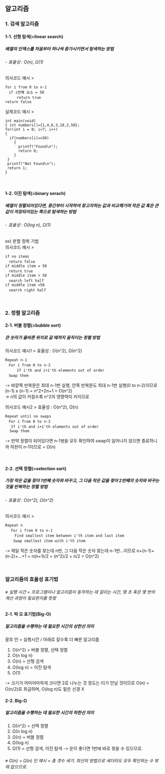 ## 알고리즘   

### 1. 검색 알고리즘   
#### 1-1. 선형 탐색(=linear search)      
##### 배열의 인덱스를 처음부터 하나씩 증가시키면서 탐색하는 방법     
###### - 효율성 : O(n), Ω(1)
의사코드 예시 >   
``` 
for i from 0 to n-1    
　if i번째 요소 = 50   
  　　return true   
return false      
``` 

실제코드 예시 >   
```
int main(void)   
{ int numbers[]={1,4,6,3,18,2,50};   
for(int i = 0; i<7; i++)
{
  if(numbers[i]==50)   
    {
      printf("Found\n");
      return 0;
    }
 }
 printf("Not Found\n");
 return 1;
}
```

</br>


#### 1-2. 이진 탐색(=binary serach)      
##### 배열이 정렬되어있다면, 중간부터 시작하여 찾고자하는 값과 비교해가며 작은 값 혹은 큰 값이 저장되어있는 쪽으로 탐색하는 방법     
###### - 효율성 : O(log n), Ω(1)
ex) 분할 정복 기법    
의사코드 예시 >  
```
if no items  
　return false      
if middle item = 50     
　return true   
if middle item > 50   
　search left half    
if middle item <50    
　search right half   
 ```
 
 </br>     
 
 ### 2. 정렬 알고리즘    
 #### 2-1. 버블 정렬(=bubble sort)            
 ##### 큰 숫자가 올바른 위치로 갈 때까지 움직이는 정렬 방법       
 의사코드 예시1 >   효율성 : O(n^2), Ω(n^2)   
 ```
 Repeat n-1    
 　For i from 0 to n-2   
   　　If i'th and i+1'th elements out of order       
 　Swap them     
  ```
 -> 바깥쪽 반복문은 최대 n-1번 실행, 안쪽 반복문도 최대 n-1번 실행(0 to n-2)이므로 (n-1) x (n-1) = n^2+2n+1 = O(n^2)   
 -> n의 값이 커질수록 n^2의 영향력이 커지므로    
    
 의사코드 예시2 > 효율성 : O(n^2), Ω(n)   
 ```
 Repeat until no swaps   
 　For i from 0 to n-2   
  　If i'th and i+1'th elements out of order   
   Swap them   
   ```
 -> 만약 정렬이 되어있다면 n-1쌍을 모두 확인하여 swap이 일어나지 않으면 종료하니까 하한이 n-1이므로 = Ω(n)   
 
 </br>   
 
 #### 2-2. 선택 정렬(=selection sort)      
 ##### 가장 작은 값을 찾아 1번째 숫자와 바꾸고, 그 다음 작은 값을 찾아 2번째의 숫자와 바꾸는 것을 반복하는 정렬 방법   
 ###### - 효율성 : O(n^2), Ω(n^2)       
 의사코드 예시 >     
```
Repeat n       
 　For i from 0 to n-1   
 　　Find smallest item between i'th item and last item   
  　Swap smallest item with i'th item      
   ```
 -> 제일 적은 숫자를 찾는데 n번, 그 다음 작은 숫자 찾는데 n-1번...이므로 n+(n-1)+(n-2)+...+1 = n(n+1)/2 = (n^2)/2 + n/2 = O(n^2)      
   
 </br>   
 
 
 
 ### 알고리즘의 효율성 표기법      
 ###### ※ 실행 시간 = 프로그램이나 알고리즘이 동작하는 데 걸리는 시간, 몇 초 혹은 몇 번의 계산 과정이 필요한지를 뜻함   
 #### 2-1. 빅 오 표기법(Big-O)     
 ##### 알고리즘을 수행하는 데 필요한 시간의 상한선 의미          
 괄호 안 = 실행시간 / 아래로 갈수록 더 빠른 알고리즘   
 1. O(n^2) = 버블 정렬, 선택 정렬         
 2. O(n log n)   
 3. O(n) = 선형 검색        
 4. O(log n) = 이진 탐색     
 5. O(1)     

-> 크기가 어마어마하게 크다면 2로 나누는 것 정도는 티가 안날 것이므로 O(n) = O(n/2)로 취급하며, O(log n)도 밑은 신경 X      
     

#### 2-2. Big-Ω    
##### 알고리즘을 수행하는 데 필요한 시간의 하한선 의미   
1. Ω(n^2) = 선택 정렬        
2. Ω(n log n)   
3. Ω(n) = 버블 정렬           
4. Ω(log n)   
5. Ω(1) = 선형 검색, 이진 탐색 -> 운이 좋다면 1번에 바로 찾을 수 있으므로.       

###### ※ O(n) = Ω(n) 인 예시 = 총 갯수 세기. 최선의 방법으로 세더라도 모두 확인하는 수 밖에 없으므로.   



